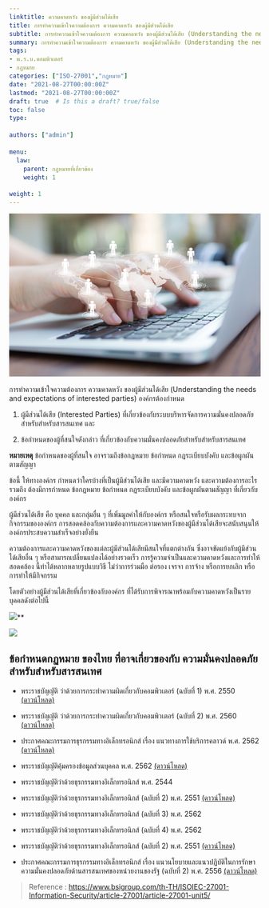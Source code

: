 ```yaml
---
linktitle: ความคาดหวัง ของผู้มีส่วนได้เสีย
title: การทำความเข้าใจความต้องการ ความคาดหวัง ของผู้มีส่วนได้เสีย
subtitle: การทำความเข้าใจความต้องการ ความคาดหวัง ของผู้มีส่วนได้เสีย (Understanding the needs and expectations of interested parties)
summary: การทำความเข้าใจความต้องการ ความคาดหวัง ของผู้มีส่วนได้เสีย (Understanding the needs and expectations of interested parties)
tags:
- พ.ร.บ.คอมพิวเตอร์
- กฎหมาย
categories: ["ISO-27001","กฎหมาย"]
date: "2021-08-27T00:00:00Z"
lastmod: "2021-08-27T00:00:00Z"
draft: true  # Is this a draft? true/false
toc: false 
type: 

authors: ["admin"]

menu:
  law:
    parent: กฎหมายที่เกี่ยวข้อง
    weight: 1

weight: 1
---
```

![](featured.jpg)


การทำความเข้าใจความต้องการ ความคาดหวัง ของผู้มีส่วนได้เสีย (Understanding the needs and expectations of interested parties) องค์กรต้องกำหนด

1.  ผู้มีส่วนได้เสีย (Interested Parties) ที่เกี่ยวข้องกับระบบบริหารจัดการความมั่นคงปลอดภัยสำหรับสำหรับสารสนเทศ และ

2. ข้อกำหนดของผู้ที่สนใจดังกล่าว ที่เกี่ยวข้องกับความมั่นคงปลอดภัยสำหรับสำหรับสารสนเทศ

**หมายเหตุ**  ข้อกำหนดของผู้ที่สนใจ อาจรวมถึงข้อกฎหมาย ข้อกำหนด กฎระเบียบบังคับ และข้อผูกผันตามสัญญา

ข้อนี้ ให้ทางองค์กร กำหนดว่าใครบ้างที่เป็นผู้มีส่วนได้เสีย และมีความคาดหวัง และความต้องการอะไร รวมถึง ต้องมีการกำหนด ข้อกฎหมาย ข้อกำหนด กฎระเบียบบังคับ และข้อผูกผันตามสัญญา ที่เกี่ยวกับ องค์กร

ผู้มีส่วนได้เสีย  คือ บุคคล และกลุ่มอื่น ๆ ที่เพิ่มมูลค่าให้กับองค์กร หรือสนใจหรือรับผลกระทบจาก กิจกรรมขององค์กร การสอดคล้องกับความต้องการและความคาดหวังของผู้มีส่วนได้เสียจะสนับสนุนให้องค์กรประสบความสำเร็จอย่างยั่งยืน

ความต้องการและความคาดหวังของแต่ละผู้มีส่วนได้เสียมีสนใจที่แตกต่างกัน ซึ่งอาจขัดแย้งกับผู้มีส่วนได้เสียอื่น ๆ หรือสามารถเปลี่ยนแปลงได้อย่างรวดเร็ว การรู้ความจำเป็นและความคาดหวังและการทำให้สอดคล้อง นี้ทำได้หลากหลายรูปแบบวิธี ไม่ว่าการร่วมมือ ต่อรอง เจรจา การจ้าง หรือการยกเลิก หรือ การทำให้มีกิจกรรม

โดยตัวอย่างผู้มีส่วนได้เสียที่เกี่ยวข้องกับองค์กร ที่ได้รับการพิจารณาพร้อมกับความคาดหวังเป็นรายบุคคลดังต่อไปนี้

![](https://www.bsigroup.com/contentassets/3a513306cd2a479fab23e3dc2d90c02d/unit-5.1.png)**

**![](https://www.bsigroup.com/contentassets/3a513306cd2a479fab23e3dc2d90c02d/image5zoge.png)**



## ข้อกำหนดกฏหมาย ของไทย ที่อาจเกี่ยวของกับ ความมั่นคงปลอดภัยสำหรับสำหรับสารสนเทศ 

- พระราชบัญญัติ ว่าด้วยการกระทำความผิดเกี่ยวกับคอมพิวเตอร์ (ฉบับที่ 1) พ.ศ. 2550 [(ดาวน์โหลด)](../com-50/)
- พระราชบัญญัติ ว่าด้วยการกระทำความผิดเกี่ยวกับคอมพิวเตอร์ (ฉบับที่ 2) พ.ศ. 2560 [(ดาวน์โหลด)](../com-60/)
- ประกาศคณะกรรมการธุรกรรมทางอิเล็กทรอนิกส์ เรื่อง แนวทางการใช้บริการคลาวด์ พ.ศ. 2562 [(ดาวน์โหลด)](../cloud-62/)
- พระราชบัญญัติคุ้มครองข้อมูลส่วนบุคคล พ.ศ. 2562 [(ดาวน์โหลด)](../personal-62/)
- พระราชบัญญัติว่าด้วยธุรกรรมทางอิเล็กทรอนิกส์ พ.ศ. 2544
- พระราชบัญญัติว่าด้วยธุรกรรมทางอิเล็กทรอนิกส์ (ฉบับที่ 2) พ.ศ. 2551 [(ดาวน์โหลด)](../eta-2-act-2551/)
- พระราชบัญญัติว่าด้วยธุรกรรมทางอิเล็กทรอนิกส์ (ฉบับที่ 3) พ.ศ. 2562
- พระราชบัญญัติว่าด้วยธุรกรรมทางอิเล็กทรอนิกส์ (ฉบับที่ 4) พ.ศ. 2562

- พระราชบัญญัติว่าด้วยธุรกรรมทางอิเล็กทรอนิกส์ (ฉบับที่ 2) พ.ศ. 2551 [(ดาวน์โหลด)](../eta-2-act-2551/)
- ประกาศคณะกรรมการธุรกรรมทางอิเล็กทรอนิกส์ เรื่อง แนวนโยบายและแนวปฏิบัติในการรักษาความมั่นคงปลอดภัยด้านสารสนเทศของหน่วยงานของรัฐ (ฉบับที่ 2) พ.ศ. 2556 [(ดาวน์โหลด)](../sec-no2-2556/)




>  Reference : https://www.bsigroup.com/th-TH/ISOIEC-27001-Information-Security/article-27001/article-27001-unit5/